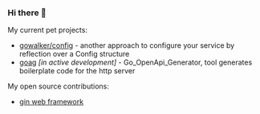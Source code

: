 ### Hi there 👋

My current pet projects:
* [gowalker/config](https://github.com/vkd/gowalker) - another approach to configure your service by reflection over a Config structure
* [goag](https://github.com/vkd/goag) *[in active development]* - Go_OpenApi_Generator, tool generates boilerplate code for the http server

My open source contributions:
* [gin web framework](https://github.com/gin-gonic/gin/commits?author=vkd)



<!--
**vkd/vkd** is a ✨ _special_ ✨ repository because its `README.md` (this file) appears on your GitHub profile.

Here are some ideas to get you started:

- 🔭 I’m currently working on ...
- 🌱 I’m currently learning ...
- 👯 I’m looking to collaborate on ...
- 🤔 I’m looking for help with ...
- 💬 Ask me about ...
- 📫 How to reach me: ...
- 😄 Pronouns: ...
- ⚡ Fun fact: ...
-->
